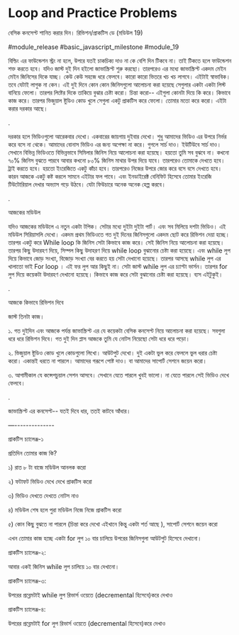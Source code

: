 # Loop and Practice Problems

বেসিক কনসেপ্ট শানিত করার দিন। রিভিশন/প্রাকটিস ডে (মডিউল 19)

#module_release #basic_javascript_milestone #module_19

বিল্ডিং এর ফাউন্ডেশন স্ট্রং না হলে, উপরে যতই চাকচিক্য দাও না কে বেশি দিন টিকবে না। তাই টিকতে হলে ফাউন্ডেশন শক্ত করতে হবে। যদিও জাস্ট দুই দিন হইলো জাভাস্ক্রিপ্ট শুরু করছো। তারপরেও এর মধ্যে জাভাস্ক্রিপ্ট একদম মেইন মেইন জিনিসের দিকে যাচ্ছ। কেউ কেউ সহজে ধরে ফেলবে। কারো কারো ভিতরে খচ খচ লাগবে। এইটাই স্বাভাবিক। তবে যেটাই লাগুক না কেন। এই দুই দিনে কোন কোন জিনিসগুলো আলোচনা করা হয়েছে সেগুলার একটা একটা লিস্ট বানিয়ে ফেলো। তারপর লিষ্টের দিকে তাকিয়ে বুঝার চেষ্টা করো। চিন্তা করো-- এইগুলা কোনটা দিয়ে কি করে। কিভাবে কাজ করে। তারপর ভিজুয়াল ষ্টুডিও কোড খুলে সেগুলা একটু প্রাকটিস করে ফেলো। তোমার মতো করে করো। এইটা করার দরকার আছে।

.

দরকার হলে ভিডিওগুলো আরেকবার দেখো। একবারের জায়গায় দুইবার দেখো। শুধু আমাদের ভিডিও এর উপরে নির্ভর করে বসে না থেকে। আমাদের বোনাস ভিডিও এর জন্য অপেক্ষা না করে। গুগলে সার্চ দাও। ইউটিউবে সার্চ দাও। সেখানে বিভিন্ন ভিডিওতে বিভিন্নভাবে সিমিলার জিনিস নিয়ে আলোচনা করা হয়েছে। হয়তো তুমি সব বুঝবে না। কখনো ৭০% জিনিস বুঝতে পারবে আবার কখনো ৮০% জিনিস মাথার উপর দিয়ে যাবে। তারপরেও তোমাকে দেখতে হবে। ট্রাই করতে হবে। হয়তো ইংরেজিতে একটু কাঁচা হবে। তারপরেও নিজের উপরে জোর করে বসে বসে দেখতে হবে। কারন আজকে একটু কষ্ট করলে সামনে এইটার ফল পাবে। এবং ইনডাইরেক্ট বেনিফিট হিসেবে তোমার ইংরেজি টিউটোরিয়াল দেখার অভ্যাস গড়ে উঠবে। যেটা ফিউচারে অনেক অনেক হেল্প করবে।

.

আজকের মডিউল

যদিও আজকের মডিউলে এ নতুন একটা টপিক। সেটার মধ্যে দুইটা দুইটা পার্ট। এবং সব মিলিয়ে দশটা ভিডিও। এই মডিউল সিরিয়াসলি দেখো। একদম প্রথম ভিডিওতে গত দুই দিনের জিনিসগুলো একদম ছোট করে রিভিশন দেয়া হচ্ছে। তারপর একটু করে While loop কি জিনিস সেটা কিভাবে কাজ করে। সেই জিনিস নিয়ে আলোচনা করা হয়েছে। তারপর কিছু উদারহণ দিয়ে, সিম্পল কিছু উদাহরণ দিয়ে while loop বুঝানোর চেষ্টা করা হয়েছে। এবং while লুপ দিয়ে কিভাবে জোড় সংখ্যা, বিজোড় সংখ্যা বের করতে হয় সেটা দেখানো হয়েছে। তারপর আসছে while লুপ এর খালাতো ভাই For loop । এই ফর লুপ আর কিছুই না। সেটা জাস্ট while লুপ এর চ্যাপ্টা ভার্সন। তারপর for লুপ দিয়ে কয়েকটা উদারহণ দেখানো হয়েছে। কিভাবে কাজ করে সেটা বুঝানোর চেষ্টা করা হয়েছে। ব্যস এইটুকুই।

.

আজকে কিভাবে রিভিশন দিবে

জাস্ট তিনটা কাজ।

১. গত দুইদিন এবং আজকে পর্যন্ত জাভাস্ক্রিপ্ট এর যে কয়েকটা বেসিক কনসেপ্ট নিয়ে আলোচনা করা হয়েছে। সবগুলা ধরে ধরে রিভিশন দিবে। গত দুই দিন প্লাস আজকে তুমি যে নোটস নিয়েছো সেটা ধরে ধরে পড়ো।

২. ভিজুয়াল ষ্টুডিও কোড খুলে কোডগুলো লিখো। আউটপুট দেখো। দুই একটা ভুল করে ফেললে ভুল ধরার চেষ্টা করো। একান্তই ধরতে না পারলে। আমাদের গরূপে পোষ্ট দাও। বা আমাদের সাপোর্ট সেশনে জয়েন করো।

৩. আগামীকাল যে কন্সেপচুয়াল সেশন আসবে। সেখানে যেতে পারলে খুবই ভালো। না যেতে পারলে সেই ভিডিও দেখে ফেলবে।

.

জাভাস্ক্রিপ্ট এর কনসেপ্ট-- যতই দিবে ধার, ততই কাটবে আঁধার।

—--------------

প্রাকটিস চ্যালেঞ্জ-১

প্রতিদিন তোমার কাজ কি?

১) রাত ৮ টা বাজে মডিউল আনলক করো

২) ফটাফট ভিডিও দেখে দেখে প্রাকটিস করো

৩) ভিডিও দেখতে দেখতে নোটস নাও

৪) মডিউল শেষ হলে পুরা মডিউল নিজে নিজে প্রাকটিস করো

৫) কোন কিছু বুঝতে না পারলে (চিন্তা করে দেখো এইখানে কিন্তু একটা শর্ত আছে ), সাপোর্ট সেশনে জয়েন করো

এখন তোমার কাজ হচ্ছে একটা for লুপ ১০ বার চালিয়ে উপরের জিনিসগুলা আউটপুট হিসেবে দেখানো।

প্রাকটিস চ্যালেঞ্জ-২:

আবার একই জিনিস while লুপ চালিয়ে ১০ বার দেখানো।

প্রাকটিস চ্যালেঞ্জ-৩:

উপরের প্রব্লেমটাই while লুপ রিভার্স ওয়েতে (decremental হিসেবে)করে দেখাও

প্রাকটিস চ্যালেঞ্জ-৪:

উপরের প্রব্লেমটাই for লুপ রিভার্স ওয়েতে (decremental হিসেবে)করে দেখাও